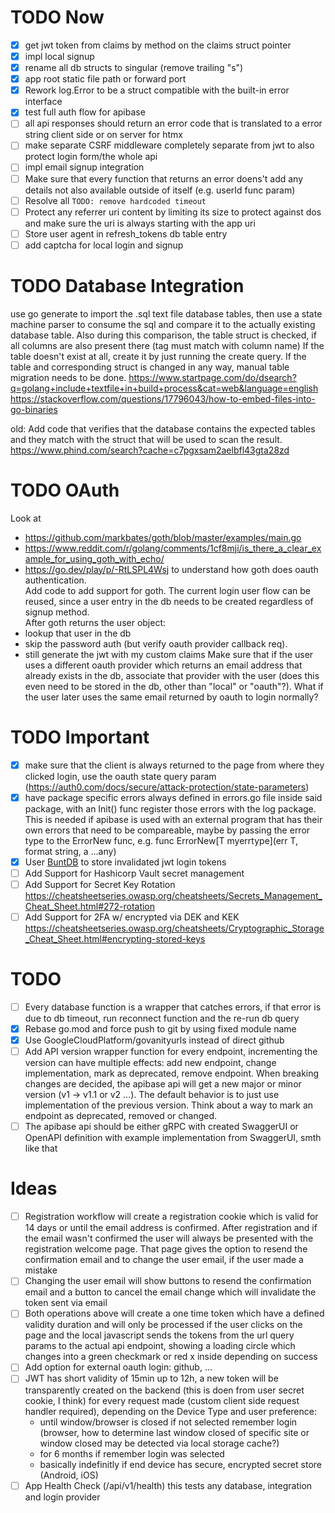
# TODO Now
- [x] get jwt token from claims by method on the claims struct pointer
- [x] impl local signup
- [x] rename all db structs to singular (remove trailing "s")
- [x] app root static file path or forward port
- [x] Rework log.Error to be a struct compatible with the built-in error interface
- [x] test full auth flow for apibase
- [ ] all api responses should return an error code that is translated to a error string client side or on server for htmx
- [ ] make separate CSRF middleware completely separate from jwt to also protect login form/the whole api
- [ ] impl email signup integration
- [ ] Make sure that every function that returns an error doens't add any details not also available outside of itself (e.g. userId func param)
- [ ] Resolve all `TODO: remove hardcoded timeout`
- [ ] Protect any referrer uri content by limiting its size to protect against dos and make sure the uri is always starting with the app uri
- [ ] Store user agent in refresh_tokens db table entry
- [ ] add captcha for local login and signup

# TODO Database Integration
use go generate to import the .sql text file database tables, then use a state machine parser to consume the sql and compare it to the actually existing database table. Also during this comparison, the table struct is checked, if all columns are also present there (tag must match with column name) If the table doesn't exist at all, create it by just running the create query. If the table and corresponding struct is changed in any way, manual table migration needs to be done. 
https://www.startpage.com/do/dsearch?q=golang+include+textfile+in+build+process&cat=web&language=english
https://stackoverflow.com/questions/17796043/how-to-embed-files-into-go-binaries

old:
Add code that verifies that the database contains the expected tables and they match with the struct that will be used to scan the result.
https://www.phind.com/search?cache=c7pgxsam2aelbfl43gta28zd

# TODO OAuth
Look at  
- https://github.com/markbates/goth/blob/master/examples/main.go
- https://www.reddit.com/r/golang/comments/1cf8mji/is_there_a_clear_example_for_using_goth_with_echo/
- https://go.dev/play/p/-RtLSPL4Wsj
to understand how goth does oauth authentication.  
Add code to add support for goth. The current login user flow can be reused, since a user entry in the db needs to be created regardless of signup method.  
After goth returns the user object:
- lookup that user in the db
- skip the password auth (but verify oauth provider callback req).  
- still generate the jwt with my custom claims
Make sure that if the user uses a different oauth provider which returns an email address that already exists in the db, associate that provider with the user (does this even need to be stored in the db, other than "local" or "oauth"?). What if the user later uses the same email returned by oauth to login normally?

# TODO Important
- [x] make sure that the client is always returned to the page from where they clicked login, use the oauth state query param (https://auth0.com/docs/secure/attack-protection/state-parameters)
- [x] have package specific errors always defined in errors.go file inside said package, with an Init() func register those errors with the log package. This is needed if apibase is used with an external program that has their own errors that need to be compareable, maybe by passing the error type to the ErrorNew func, e.g. func ErrorNew\[T myerrtype\](err T, format string, a ...any)
- [x] User [BuntDB](https://github.com/tidwall/buntdb) to store invalidated jwt login tokens
- [ ] Add Support for Hashicorp Vault secret management
- [ ] Add Support for Secret Key Rotation https://cheatsheetseries.owasp.org/cheatsheets/Secrets_Management_Cheat_Sheet.html#272-rotation
- [ ] Add Support for 2FA w/ encrypted via DEK and KEK https://cheatsheetseries.owasp.org/cheatsheets/Cryptographic_Storage_Cheat_Sheet.html#encrypting-stored-keys

# TODO
- [ ] Every database function is a wrapper that catches errors, if that error is due to db timeout, run reconnect function and the re-run db query
- [x] Rebase go.mod and force push to git by using fixed module name
- [x] Use GoogleCloudPlatform/govanityurls instead of direct github
- [ ] Add API version wrapper function for every endpoint, incrementing the version can have multiple effects: add new endpoint, change implementation, mark as deprecated, remove endpoint. When breaking changes are decided, the apibase api will get a new major or minor version (v1 -> v1.1 or v2 ...). The default behavior is to just use implementation of the previous version. Think about a way to mark an endpoint as deprecated, removed or changed.
- [ ] The apibase api should be either gRPC with created SwaggerUI or OpenAPI definition with example implementation from SwaggerUI, smth like that

# Ideas
- [ ] Registration workflow will create a registration cookie which is valid for 14 days or until the email address is confirmed. After registration and if the email wasn't confirmed the user will always be presented with the registration welcome page. That page gives the option to resend the confirmation email and to change the user email, if the user made a mistake
- [ ] Changing the user email will show buttons to resend the confirmation email and a button to cancel the email change which will invalidate the token sent via email
- [ ] Both operations above will create a one time token which have a defined validity duration and will only be processed if the user clicks on the page and the local javascript sends the tokens from the url query params to the actual api endpoint, showing a loading circle which changes into a green checkmark or red x inside depending on success 
- [ ] Add option for external oauth login: github, ...
- [ ] JWT has short validity of 15min up to 12h, a new token will be transparently created on the backend (this is doen from user secret cookie, I think) for every request made (custom client side request handler required), depending on the Device Type and user preference:
    - until window/browser is closed if not selected remember login (browser, how to determine last window closed of specific site or window closed may be detected via local storage cache?)
    - for 6 months if remember login was selected
    - basically indefinitly if end device has secure, encrypted secret store (Android, iOS)
- [ ] App Health Check (/api/v1/health) this tests any database, integration and login provider